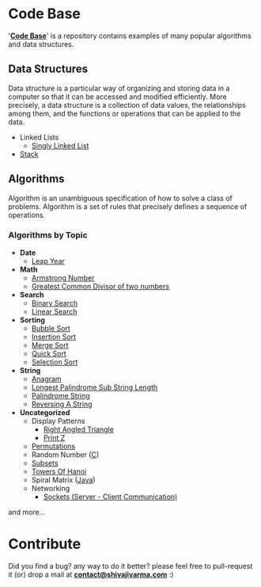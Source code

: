 Code Base
===========

'__[Code Base](http://shivajivarma.com/code-base)__' is a repository contains examples of many popular algorithms and data structures. 

## Data Structures

Data structure is a particular way of organizing and storing data in a computer so that it can be accessed and modified efficiently. More precisely, a data structure is a collection of data values, the relationships among them, and the functions or operations that can be applied to the data.

* Linked Lists
    * [Singly Linked List](http://shivajivarma.com/project/code-base/2018/05/27/singly-linked-list)
* [Stack](http://shivajivarma.com/project/code-base/2018/06/01/stack/)

## Algorithms

Algorithm is an unambiguous specification of how to solve a class of problems. Algorithm is a set of rules that precisely defines a sequence of operations.

### Algorithms by Topic

* **Date**
    * [Leap Year](http://shivajivarma.com/project/code-base/2017/07/08/leap-year/)
* **Math**
    * [Armstrong Number](http://shivajivarma.com/project/code-base/2014/12/28/armstrong-number/)
    * [Greatest Common Divisor of two numbers](http://shivajivarma.com/project/code-base/2015/01/03/greatest-common-divisor/)
* **Search**
    * [Binary Search](http://shivajivarma.com/project/code-base/2015/01/05/binary-search/)
    * [Linear Search](http://shivajivarma.com/project/code-base/2015/01/05/linear-search/)
* **Sorting**
    * [Bubble Sort](http://shivajivarma.com/project/code-base/2014/12/28/bubble-sort/)
    * [Insertion Sort](http://shivajivarma.com/project/code-base/2014/12/28/insertion-sort/)
    * [Merge Sort](http://shivajivarma.com/project/code-base/2015/01/02/merge-sort/)
    * [Quick Sort](http://shivajivarma.com/project/code-base/2015/01/02/quick-sort/)
    * [Selection Sort](http://shivajivarma.com/project/code-base/2015/01/02/selection-sort/)
* **String**
	* [Anagram](http://shivajivarma.com/project/code-base/2014/12/28/anagram/)
    * [Longest Palindrome Sub String Length](http://shivajivarma.com/project/code-base/2014/12/30/longest-palindrome-substring-length/)
    * [Palindrome String](http://shivajivarma.com/project/code-base/2018/05/27/palindrome)
    * [Reversing A String](http://shivajivarma.com/project/code-base/2018/05/27/reversing-a-string)
* **Uncategorized**
	* Display Patterns
		* [Right Angled Triangle](http://shivajivarma.com/project/code-base/2017/10/23/display-patterns)
		* [Print Z](http://shivajivarma.com/project/code-base/2017/10/23/display-patterns)
	* [Permutations](http://shivajivarma.com/project/code-base/2017/10/22/permutations/)
	* Random Number ([C](https://github.com/shivajivarma/codebase-c/blob/master/src/random-number/random-number.c))
	* [Subsets](https://shivajivarma.com/project/code-base/2018/05/10/subsets/)
	* [Towers Of Hanoi](http://shivajivarma.com/project/code-base/2017/10/23/towers-of-hanoi/)
	* Spiral Matrix ([Java](https://github.com/shivajivarma/codebase-java/blob/master/src/main/java/com/shivajivarma/codebase/spiral_matrix/SpiralMatrix.java))
	* Networking
		* [Sockets (Server - Client Communication)](http://shivajivarma.com/project/code-base/2017/10/23/sockets-server-client-communication/)

and more...

Contribute
==========
Did you find a bug? any way to do it better? please feel free to pull-request it (or) drop a mail at **contact@shivajivarma.com** :)
